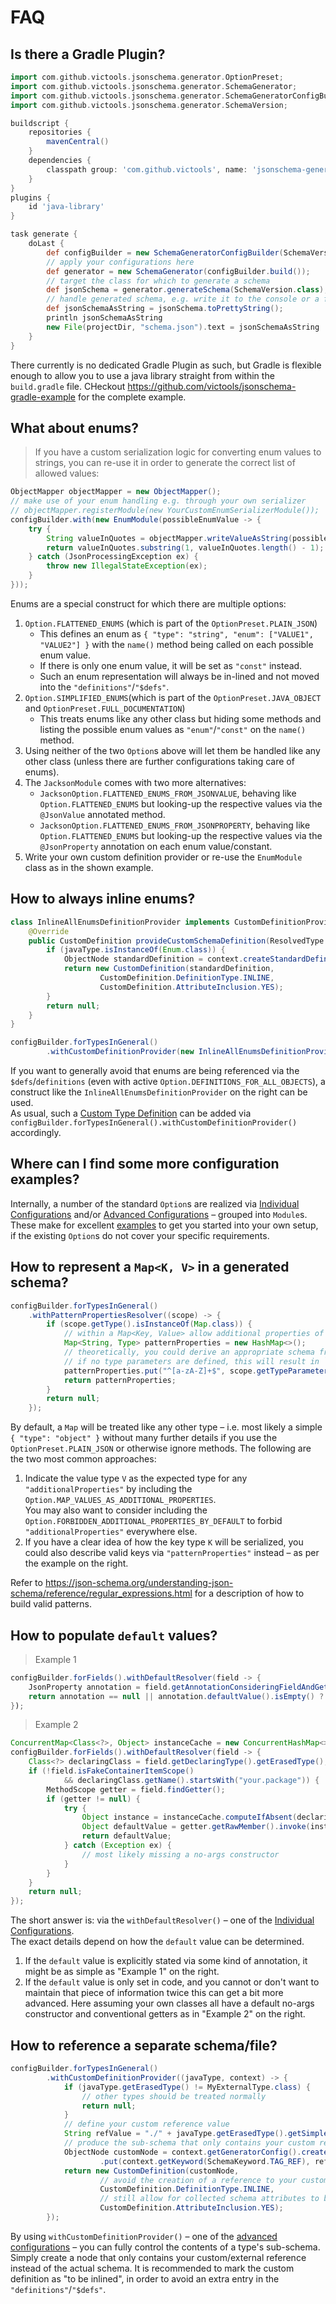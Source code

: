 # FAQ
## Is there a Gradle Plugin?
```groovy
import com.github.victools.jsonschema.generator.OptionPreset;
import com.github.victools.jsonschema.generator.SchemaGenerator;
import com.github.victools.jsonschema.generator.SchemaGeneratorConfigBuilder;
import com.github.victools.jsonschema.generator.SchemaVersion;

buildscript {
    repositories {
        mavenCentral()
    }
    dependencies {
        classpath group: 'com.github.victools', name: 'jsonschema-generator', version: '4.16.0'
    }
}
plugins {
    id 'java-library'
}

task generate {
    doLast {
        def configBuilder = new SchemaGeneratorConfigBuilder(SchemaVersion.DRAFT_2019_09, OptionPreset.PLAIN_JSON);
        // apply your configurations here
        def generator = new SchemaGenerator(configBuilder.build());
        // target the class for which to generate a schema
        def jsonSchema = generator.generateSchema(SchemaVersion.class);
        // handle generated schema, e.g. write it to the console or a file
        def jsonSchemaAsString = jsonSchema.toPrettyString();
        println jsonSchemaAsString
        new File(projectDir, "schema.json").text = jsonSchemaAsString
    }
}
```

There currently is no dedicated Gradle Plugin as such, but Gradle is flexible enough to allow you to use a java library straight from within the `build.gradle` file.
CHeckout https://github.com/victools/jsonschema-gradle-example for the complete example.

## What about enums?
> If you have a custom serialization logic for converting enum values to strings, you can re-use it in order to generate the correct list of allowed values:

```java
ObjectMapper objectMapper = new ObjectMapper();
// make use of your enum handling e.g. through your own serializer
// objectMapper.registerModule(new YourCustomEnumSerializerModule());
configBuilder.with(new EnumModule(possibleEnumValue -> {
    try {
        String valueInQuotes = objectMapper.writeValueAsString(possibleEnumValue);
        return valueInQuotes.substring(1, valueInQuotes.length() - 1);
    } catch (JsonProcessingException ex) {
        throw new IllegalStateException(ex);
    }
}));
```

Enums are a special construct for which there are multiple options:

1. `Option.FLATTENED_ENUMS` (which is part of the `OptionPreset.PLAIN_JSON`)
   * This defines an enum as `{ "type": "string", "enum": ["VALUE1", "VALUE2"] }` with the `name()` method being called on each possible enum value.
   * If there is only one enum value, it will be set as `"const"` instead.
   * Such an enum representation will always be in-lined and not moved into the `"definitions"`/`"$defs"`.
2. `Option.SIMPLIFIED_ENUMS`(which is part of the `OptionPreset.JAVA_OBJECT` and `OptionPreset.FULL_DOCUMENTATION`)
   * This treats enums like any other class but hiding some methods and listing the possible enum values as `"enum"`/`"const"` on the `name()` method.
3. Using neither of the two `Option`s above will let them be handled like any other class (unless there are further configurations taking care of enums).
4. The `JacksonModule` comes with two more alternatives:
   * `JacksonOption.FLATTENED_ENUMS_FROM_JSONVALUE`, behaving like `Option.FLATTENED_ENUMS` but looking-up the respective values via the `@JsonValue` annotated method.
   * `JacksonOption.FLATTENED_ENUMS_FROM_JSONPROPERTY`, behaving like `Option.FLATTENED_ENUMS` but looking-up the respective values via the `@JsonProperty` annotation on each enum value/constant.
5. Write your own custom definition provider or re-use the `EnumModule` class as in the shown example.

## How to always inline enums?
```java
class InlineAllEnumsDefinitionProvider implements CustomDefinitionProviderV2 {
    @Override
    public CustomDefinition provideCustomSchemaDefinition(ResolvedType javaType, SchemaGenerationContext context) {
        if (javaType.isInstanceOf(Enum.class)) {
            ObjectNode standardDefinition = context.createStandardDefinition(javaType, this);
            return new CustomDefinition(standardDefinition,
                    CustomDefinition.DefinitionType.INLINE,
                    CustomDefinition.AttributeInclusion.YES);
        }
        return null;
    }
}
```
```java
configBuilder.forTypesInGeneral()
        .withCustomDefinitionProvider(new InlineAllEnumsDefinitionProvider())
```
If you want to generally avoid that enums are being referenced via the `$defs`/`definitions` (even with active `Option.DEFINITIONS_FOR_ALL_OBJECTS`), a construct like the `InlineAllEnumsDefinitionProvider` on the right can be used.   
As usual, such a [Custom Type Definition](#custom-type-definitions) can be added via `configBuilder.forTypesInGeneral().withCustomDefinitionProvider()` accordingly.

## Where can I find some more configuration examples?
Internally, a number of the standard `Option`s are realized via [Individual Configurations](#generator-individual-configurations) and/or [Advanced Configurations](#generator-advanced-configurations) – grouped into `Module`s.   
These make for excellent [examples](https://github.com/victools/jsonschema-generator/tree/master/jsonschema-generator/src/main/java/com/github/victools/jsonschema/generator/impl/module) to get you started into your own setup, if the existing `Option`s do not cover your specific requirements.

## How to represent a `Map<K, V>` in a generated schema?
```java
configBuilder.forTypesInGeneral()
    .withPatternPropertiesResolver((scope) -> {
        if (scope.getType().isInstanceOf(Map.class)) {
            // within a Map<Key, Value> allow additional properties of the Value type, with purely alphabetic keys
            Map<String, Type> patternProperties = new HashMap<>();
            // theoretically, you could derive an appropriate schema from the key type, accessible via the same getTypeParameterFor() method
            // if no type parameters are defined, this will result in `{}` to be set as value schema and thereby allowing any values for matching keys
            patternProperties.put("^[a-zA-Z]+$", scope.getTypeParameterFor(Map.class, 1));
            return patternProperties;
        }
        return null;
    });
```

By default, a `Map` will be treated like any other type – i.e. most likely a simple `{ "type": "object" }` without many further details if you use the `OptionPreset.PLAIN_JSON` or otherwise ignore methods.
The following are the two most common approaches:

 1. Indicate the value type `V` as the expected type for any `"additionalProperties"` by including the `Option.MAP_VALUES_AS_ADDITIONAL_PROPERTIES`.   
 You may also want to consider including the `Option.FORBIDDEN_ADDITIONAL_PROPERTIES_BY_DEFAULT` to forbid `"additionalProperties"` everywhere else.
 2. If you have a clear idea of how the key type `K` will be serialized, you could also describe valid keys via `"patternProperties"` instead – as per the example on the right.

Refer to https://json-schema.org/understanding-json-schema/reference/regular_expressions.html for a description of how to build valid patterns.

## How to populate `default` values?
> Example 1

```java
configBuilder.forFields().withDefaultResolver(field -> {
    JsonProperty annotation = field.getAnnotationConsideringFieldAndGetter(JsonProperty.class);
    return annotation == null || annotation.defaultValue().isEmpty() ? null : annotation.defaultValue());
});
```

> Example 2

```java
ConcurrentMap<Class<?>, Object> instanceCache = new ConcurrentHashMap<>();
configBuilder.forFields().withDefaultResolver(field -> {
    Class<?> declaringClass = field.getDeclaringType().getErasedType();
    if (!field.isFakeContainerItemScope()
            && declaringClass.getName().startsWith("your.package")) {
        MethodScope getter = field.findGetter();
        if (getter != null) {
            try {
                Object instance = instanceCache.computeIfAbsent(declaringClass, declaringClass::newInstance);
                Object defaultValue = getter.getRawMember().invoke(instance);
                return defaultValue;
            } catch (Exception ex) {
                // most likely missing a no-args constructor
            }
        }
    }
    return null;
});
```

The short answer is: via the `withDefaultResolver()` – one of the [Individual Configurations](#generator-individual-configurations).   
The exact details depend on how the `default` value can be determined.

1. If the `default` value is explicitly stated via some kind of annotation, it might be as simple as "Example 1" on the right.
2. If the `default` value is only set in code, and you cannot or don't want to maintain that piece of information twice this can get a bit more advanced. Here assuming your own classes all have a default no-args constructor and conventional getters as in "Example 2" on the right.

## How to reference a separate schema/file?

```java
configBuilder.forTypesInGeneral()
        .withCustomDefinitionProvider((javaType, context) -> {
            if (javaType.getErasedType() != MyExternalType.class) {
                // other types should be treated normally
                return null;
            }
            // define your custom reference value
            String refValue = "./" + javaType.getErasedType().getSimpleName();
            // produce the sub-schema that only contains your custom reference
            ObjectNode customNode = context.getGeneratorConfig().createObjectNode()
                    .put(context.getKeyword(SchemaKeyword.TAG_REF), refValue);
            return new CustomDefinition(customNode,
                    // avoid the creation of a reference to your custom reference schema
                    CustomDefinition.DefinitionType.INLINE,
                    // still allow for collected schema attributes to be added
                    CustomDefinition.AttributeInclusion.YES);
        });
```

By using `withCustomDefinitionProvider()` – one of the [advanced configurations](#generator-advanced-configurations) – you can fully control the contents of a type's sub-schema.
Simply create a node that only contains your custom/external reference instead of the actual schema.
It is recommended to mark the custom definition as "to be inlined", in order to avoid an extra entry in the `"definitions"`/`"$defs"`.
